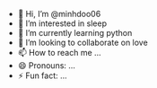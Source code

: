- 👋 Hi, I’m @minhdoo06
- 👀 I’m interested in sleep
- 🌱 I’m currently learning python
- 💞️ I’m looking to collaborate on love
- 📫 How to reach me ...
- 😄 Pronouns: ...
- ⚡ Fun fact: ...

<!---
minhdoo06/minhdoo06 is a ✨ special ✨ repository because its `README.md` (this file) appears on your GitHub profile.
You can click the Preview link to take a look at your changes.
--->
